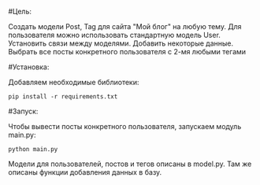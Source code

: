 #Цель: 

Создать модели Post, Tag для сайта "Мой блог" на любую тему. 
Для пользователя можно использовать стандартную модель User. 
Установить связи между моделями. Добавить некоторые данные. 
Выбрать все посты конкретного пользователя с 2-мя любыми тегами

#Установка:

Добавляем необходимые библиотеки:

    pip install -r requirements.txt
    
#Запуск:

Чтобы вывести посты конкретного пользователя, запускаем модуль main.py:

    python main.py
    
Модели для пользователей, постов и тегов описаны в model.py. 
Там же описаны функции добавления данных в базу.




